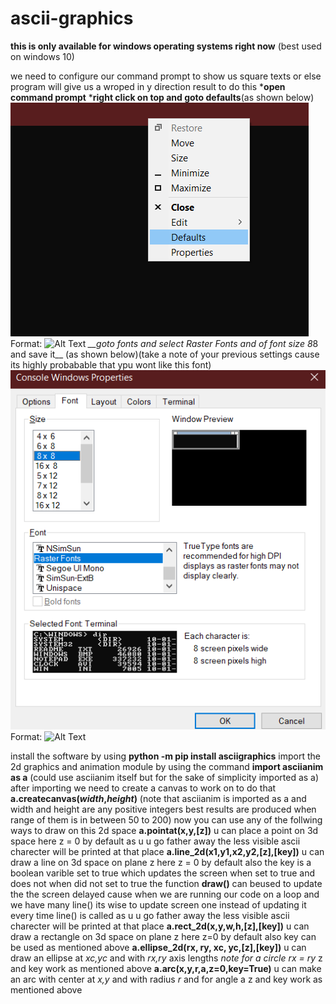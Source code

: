 # ascii-graphics

__this is only available for windows operating systems right now__
(best used on windows 10)

we need to configure our command prompt to show us square texts or else
 program will give us a wroped in y direction result to do this 
*__open command prompt__
*__right click on top and goto defaults__(as shown below)
![right_click_image](/images/click.png)
Format: ![Alt Text](url)
*__goto fonts and select _Raster Fonts_ and of font size 8*8 and save it__ (as shown below)(take a note of your previous settings cause its highly probabable that ypu wont like this font)
![fontsize](/images/size.png)
Format: ![Alt Text](url)

install the software by using
__python -m pip install asciigraphics__
import the 2d graphics and animation module by using the command
 __import asciianim as a__
 (could use asciianim itself but for the sake of simplicity imported as a)
after importing we need to create a canvas to work on to do that
__a.createcanvas(_width_,_height_)__
(note that asciianim is imported as a and width and height are any positive
integers best results are produced when range of them is in between 50 to 200)
now you can use any of the follwing ways to draw on this 2d space
__a.pointat(x,y,[z])__ u can place a point on 3d space here z = 0 by default
as u u go father away the less visible ascii charecter will be printed at that place
__a.line_2d(x1,y1,x2,y2,[z],[key])__ u can draw a line on 3d space on plane z 
here z = 0 by default also the key is a boolean varible set to true which 
updates the screen when set to true and does not when did not set to true
the function __draw()__ can beused to update the the screen delayed cause when 
we are running our code on a loop and we have many line() its wise to update 
screen one instead of updating it every time line() is called
as u u go father away the less visible ascii charecter will be printed at that place
__a.rect_2d(x,y,w,h,[z],[key])__ u can draw a rectangle on 3d space on plane z here z=0 by default also key can be used as mentioned above
__a.ellipse_2d(rx, ry, xc, yc,[z],[key])__ u can draw an ellipse at _xc,yc_ and with _rx,ry_ axis lengths _note for a circle rx = ry_ z and key work as mentioned above
__a.arc(x,y,r,a,z=0,key=True)__ u can make an arc with center at _x,y_ and with radius _r_ and for angle a z and key work as mentioned above